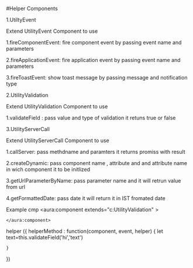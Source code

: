 #Helper Components

1.UtiltyEvent

Extend UtilityEvent Component to use


1.fireComponentEvent:  fire component event by passing event name and parameters

2.fireApplicationEvent: fire application event by passing event name and parameters

3.fireToastEvent: show toast message by passing message  and notification type



2.UtilityValidation


Extend UtilityValidation Component to use

1.validateField : pass value and type of validation it retuns true or false


3.UtilityServerCall

Extend UtilityServerCall Component to use

1.callServer: pass methdname and paramters it returns promiss with result

2.createDynamic: pass component name , attribute and and attribute name in wich component it to be initlized

3.getUrlParameterByName: pass parameter name and it will retrun value from url

4.getFormattedDate: pass date it will return it in IST fromated date



Example
cmp
	<aura:component extends="c:UtilityValidation" >
  
	</aura:component>
helper
({
	helperMethod : function(component, event, helper) {
		let text=this.validateField('hi','text')
        
	}
})




